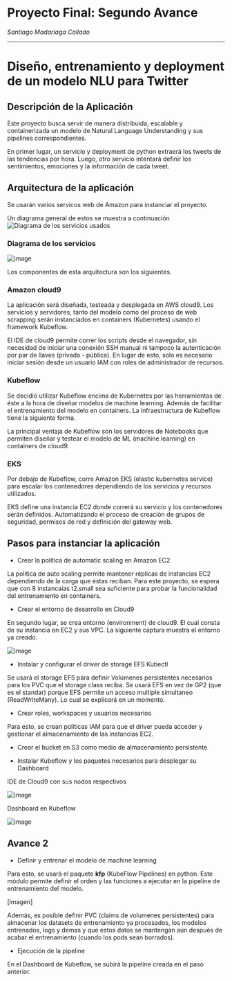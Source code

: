 # Proyecto Final: Segundo Avance

*Santiago Madariaga Collado*

---

# Diseño, entrenamiento y deployment de un modelo NLU para Twitter

## Descripción de la Aplicación

Este proyecto busca servir de manera distribuida, escalable y containerizada un modelo de Natural Language Understanding y sus pipelines correspondientes.

En primer lugar, un servicio y deployment de python extraerá los tweets de las tendencias por hora. Luego, otro servicio intentará definir los sentimientos, emociones y la información de cada tweet.

## Arquitectura de la aplicación

Se usarán varios servicos web de Amazon para instanciar el proyecto.

Un diagrama general de estos se muestra a continuación
![Diagrama de los servicios usados](../../../../../../../f:/desx/Diagrama%20en%20blanco%20-%20P%C3%A1gina%205.png)

### Diagrama de los servicios

![image](https://user-images.githubusercontent.com/40249960/193394104-b1996935-3dfd-403a-b1b5-4178a3b5989c.png)

Los componentes de esta arquitectura son los siguientes.

### Amazon cloud9

La aplicación será diseñada, testeada y desplegada en AWS cloud9. Los servicios y servidores, tanto del modelo como del proceso de web scrapping serán instanciados en containers (Kubernetes) usando el framework Kubeflow. 

El IDE de cloud9 permite correr los scripts desde el navegador, sin necesidad de iniciar una conexión SSH manual ni tampoco la autenticación por par de llaves (privada - pública). En lugar de esto, solo es necesario iniciar sesión desde un usuario IAM con roles de administrador de recursos.

### Kubeflow

Se decidió utilizar Kubeflow encima de Kubernetes por las herramientas de éste a la hora de diseñar modelos de machine learning. Además de facilitar el entrenamiento del modelo en containers. La infraestructura de Kubeflow tiene la siguiente forma.

La principal ventaja de Kubeflow son los servidores de Notebooks que permiten diseñar y testear el modelo de ML (machine learning) en containers de cloud9.

### EKS

Por debajo de Kubeflow, corre Amazon EKS (elastic kubernetes service) para escalar los contenedores dependiendo de los servicios y recursos utilizados. 

EKS define una instancia EC2 donde correrá su servicio y los contenedores serán definidos. Automatizando el proceso de creación de grupos de seguridad, permisos de red y definición del gateway web.

## Pasos para instanciar la aplicación

+ Crear la política de automatic scaling en Amazon EC2

La política de auto scaling permite mantener réplicas de instancias EC2 dependiendo de la carga que éstas reciban. Para este proyecto, se espera que con 8 instancaias t2.small sea suficiente para probar la funcionalidad del entrenamiento en containers.

+ Crear el entorno de desarrollo en Cloud9

En segundo lugar, se crea entorno (environment) de cloud9. El cual consta de su instancia en EC2 y sus VPC. La siguiente captura muestra el entorno ya creado.

![image](https://user-images.githubusercontent.com/40249960/193393092-b716ac3e-2e75-4f41-93e8-3b1491612c32.png)

+ Instalar y configurar el driver de storage EFS Kubectl

Se usará el storage EFS para definir Volúmenes persistentes necesarios para los PVC que el storage class reciba. Se usará EFS en vez de GP2 (que es el standar) porque EFS permite un acceso multiple simultaneo (ReadWriteMany). Lo cual se explicará en un momento.

+ Crear roles, workspaces y usuarios necesarios

Para esto, se crean políticas IAM para que el driver pueda acceder y gestionar el almacenamiento de las instancias EC2.

+ Crear el bucket en S3 como medio de almacenamiento persistente

+ Instalar Kubeflow y los paquetes necesarios para desplegar su Dashboard

IDE de Cloud9 con sus nodos respectivos

![image](https://user-images.githubusercontent.com/40249960/193393188-5af118bf-9bf8-44d2-b033-0e708ddd10ab.png)

Dashboard en Kubeflow

![image](https://user-images.githubusercontent.com/40249960/193393216-fe9aed2d-3c23-4b26-9d5a-8ed38669ef7a.png)

## Avance 2

+ Definir y entrenar el modelo de machine learning

Para esto, se usará el paquete **kfp** (KubeFlow Pipelines) en python. Este módulo permite definir el orden y las funciones a ejecutar en la pipeline de entrenamiento del modelo.

[imagen]

Además, es posible definir PVC (claims de volumenes persistentes) para almacenar los datasets de entrenamiento ya procesados, los modelos entrenados, logs y demas y que estos datos se mantengan aún después de acabar el entrenamiento (cuando los pods sean borrados).


+ Ejecución de la pipeline 

En el Dashboard de Kubeflow, se subirá la pipeline creada en el paso anterior.

    